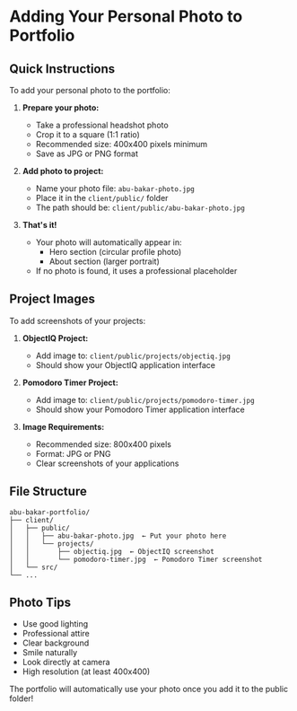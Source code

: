 # Adding Your Personal Photo to Portfolio

## Quick Instructions

To add your personal photo to the portfolio:

1. **Prepare your photo:**
   - Take a professional headshot photo
   - Crop it to a square (1:1 ratio)
   - Recommended size: 400x400 pixels minimum
   - Save as JPG or PNG format

2. **Add photo to project:**
   - Name your photo file: `abu-bakar-photo.jpg`
   - Place it in the `client/public/` folder
   - The path should be: `client/public/abu-bakar-photo.jpg`

3. **That's it!**
   - Your photo will automatically appear in:
     - Hero section (circular profile photo)
     - About section (larger portrait)
   - If no photo is found, it uses a professional placeholder

## Project Images
To add screenshots of your projects:

1. **ObjectIQ Project:**
   - Add image to: `client/public/projects/objectiq.jpg`
   - Should show your ObjectIQ application interface

2. **Pomodoro Timer Project:**
   - Add image to: `client/public/projects/pomodoro-timer.jpg`
   - Should show your Pomodoro Timer application interface

3. **Image Requirements:**
   - Recommended size: 800x400 pixels
   - Format: JPG or PNG
   - Clear screenshots of your applications

## File Structure
```
abu-bakar-portfolio/
├── client/
│   ├── public/
│   │   ├── abu-bakar-photo.jpg  ← Put your photo here
│   │   └── projects/
│   │       ├── objectiq.jpg  ← ObjectIQ screenshot
│   │       └── pomodoro-timer.jpg  ← Pomodoro Timer screenshot
│   └── src/
└── ...
```

## Photo Tips
- Use good lighting
- Professional attire
- Clear background
- Smile naturally
- Look directly at camera
- High resolution (at least 400x400)

The portfolio will automatically use your photo once you add it to the public folder!